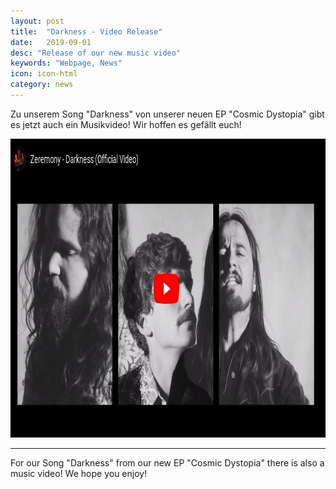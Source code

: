 ```yaml
---
layout: post
title:  "Darkness - Video Release"
date:   2019-09-01
desc: "Release of our new music video"
keywords: "Webpage, News"
icon: icon-html
category: news
---
```


Zu unserem Song "Darkness" von unserer neuen EP "Cosmic Dystopia" gibt es jetzt auch ein Musikvideo! Wir hoffen es gefällt euch!

<a href="https://www.youtube.com/watch?v=QWv3J5ppdNc"><img src="/static/assets/img/landing/darkness-youtube.jpg" height="478px" width="845px"/></a>

<hr />
For our Song "Darkness" from our new EP "Cosmic Dystopia" there is also a music video! We hope you enjoy!
